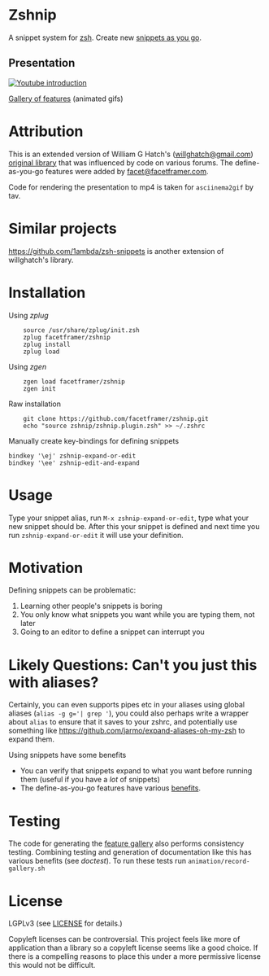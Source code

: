# Zshnip

A snippet system for [zsh](http://zsh.sourceforge.net/). Create new [snippets as you go](https://facetframer.com/dayg).

## Presentation

[![Youtube introduction](https://img.youtube.com/vi/2lkisDF__qo/0.jpg)](https://www.youtube.com/watch?v=2lkisDF__qo)

[Gallery of features](GALLERY.md) (animated gifs)

# Attribution

This is an extended version of William G Hatch's (willghatch@gmail.com)
[original library](https://github.com/willghatch/zsh-snippets) that was influenced by code on various forums.
The define-as-you-go features were added by facet@facetframer.com.

Code for rendering the presentation to mp4 is taken for `asciinema2gif` by tav.

# Similar projects

https://github.com/1ambda/zsh-snippets is another extension of willghatch's library.

# Installation

Using *zplug*

```
    source /usr/share/zplug/init.zsh
    zplug facetframer/zshnip
    zplug install
    zplug load
```

Using *zgen*

```
    zgen load facetframer/zshnip
    zgen init
```

Raw installation

```
    git clone https://github.com/facetframer/zshnip.git
    echo "source zshnip/zshnip.plugin.zsh" >> ~/.zshrc
```


Manually create key-bindings for defining snippets

```
bindkey '\ej' zshnip-expand-or-edit
bindkey '\ee' zshnip-edit-and-expand
```

# Usage

Type your snippet alias, run `M-x zshnip-expand-or-edit`, type what your new snippet should be.
After this your snippet is defined and next time you run `zshnip-expand-or-edit` it will use your definition.

# Motivation

Defining snippets can be problematic:

1. Learning other people's snippets is boring
1. You only know what snippets you want while you are typing them, not later
1. Going to an editor to define a snippet can interrupt you

# Likely Questions: Can't you just this with aliases?

Certainly, you can even supports pipes etc in your aliases using global aliases (`alias -g g='| grep '`),
you could also perhaps write a wrapper about `alias` to ensure that it saves to your zshrc, and
potentially use something like https://github.com/jarmo/expand-aliases-oh-my-zsh to expand them.

Using snippets have some benefits

 - You can verify that snippets expand to what you want before running them (useful if you have a *lot* of snippets)
 - The define-as-you-go features have various [benefits](define-as-you-go.md).

# Testing

The code for generating the [feature gallery](GALLERY.md) also performs consistency testing.
Combining testing and generation of documentation like this has various benefits (see *doctest*).
To run these tests run `animation/record-gallery.sh`

# License

LGPLv3 (see [LICENSE](LICENSE) for details.)

Copyleft licenses can be controversial.
This project feels like more of application than a library so a copyleft license seems like a good choice.
If there is a compelling reasons to place this under a more permissive license this would not be difficult.
